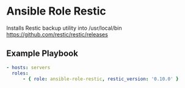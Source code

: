 Ansible Role Restic
=========

Installs Restic backup utility into /usr/local/bin
https://github.com/restic/restic/releases


Example Playbook
----------------

```yaml
- hosts: servers
  roles:
      - { role: ansible-role-restic, restic_version: '0.10.0' }
```
